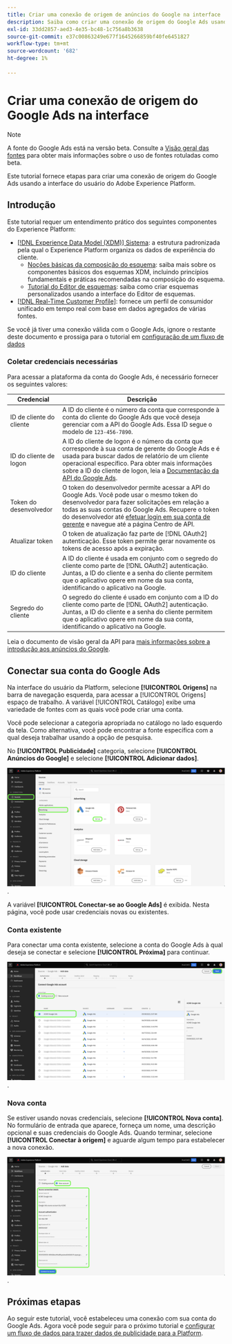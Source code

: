 ```yaml
---
title: Criar uma conexão de origem de anúncios do Google na interface
description: Saiba como criar uma conexão de origem do Google Ads usando a interface do usuário do Adobe Experience Platform.
exl-id: 33dd2857-aed3-4e35-bc48-1c756a8b3638
source-git-commit: e37c00863249e677f1645266859bf40fe6451827
workflow-type: tm+mt
source-wordcount: '682'
ht-degree: 1%

---
```


# Criar uma conexão de origem do Google Ads na interface

>[!NOTE]
>
>A fonte do Google Ads está na versão beta. Consulte a [Visão geral das fontes](../../../../home.md#terms-and-conditions) para obter mais informações sobre o uso de fontes rotuladas como beta.

Este tutorial fornece etapas para criar uma conexão de origem do Google Ads usando a interface do usuário do Adobe Experience Platform.

## Introdução

Este tutorial requer um entendimento prático dos seguintes componentes do Experience Platform:

* [[!DNL Experience Data Model (XDM)] Sistema](../../../../../xdm/home.md): a estrutura padronizada pela qual o Experience Platform organiza os dados de experiência do cliente.
   * [Noções básicas da composição do esquema](../../../../../xdm/schema/composition.md): saiba mais sobre os componentes básicos dos esquemas XDM, incluindo princípios fundamentais e práticas recomendadas na composição do esquema.
   * [Tutorial do Editor de esquemas](../../../../../xdm/tutorials/create-schema-ui.md): saiba como criar esquemas personalizados usando a interface do Editor de esquemas.
* [[!DNL Real-Time Customer Profile]](../../../../../profile/home.md): fornece um perfil de consumidor unificado em tempo real com base em dados agregados de várias fontes.

Se você já tiver uma conexão válida com o Google Ads, ignore o restante deste documento e prossiga para o tutorial em [configuração de um fluxo de dados](../../dataflow/advertising.md)

### Coletar credenciais necessárias

Para acessar a plataforma da conta do Google Ads, é necessário fornecer os seguintes valores:

| Credencial | Descrição |
| ---------- | ----------- |
| ID de cliente do cliente | A ID do cliente é o número da conta que corresponde à conta do cliente do Google Ads que você deseja gerenciar com a API do Google Ads. Essa ID segue o modelo de `123-456-7890`. |
| ID do cliente de logon | A ID do cliente de logon é o número da conta que corresponde à sua conta de gerente do Google Ads e é usada para buscar dados de relatório de um cliente operacional específico. Para obter mais informações sobre a ID do cliente de logon, leia a [Documentação da API do Google Ads](https://developers.google.com/google-ads/api/docs/migration/login-customer-id). |
| Token do desenvolvedor | O token do desenvolvedor permite acessar a API do Google Ads. Você pode usar o mesmo token do desenvolvedor para fazer solicitações em relação a todas as suas contas do Google Ads. Recupere o token do desenvolvedor até [efetuar login em sua conta de gerente](https://ads.google.com/home/tools/manager-accounts/) e navegue até a página Centro de API. |
| Atualizar token | O token de atualização faz parte de [!DNL OAuth2] autenticação. Esse token permite gerar novamente os tokens de acesso após a expiração. |
| ID do cliente | A ID do cliente é usada em conjunto com o segredo do cliente como parte de [!DNL OAuth2] autenticação. Juntas, a ID do cliente e a senha do cliente permitem que o aplicativo opere em nome da sua conta, identificando o aplicativo na Google. |
| Segredo do cliente | O segredo do cliente é usado em conjunto com a ID do cliente como parte de [!DNL OAuth2] autenticação. Juntas, a ID do cliente e a senha do cliente permitem que o aplicativo opere em nome da sua conta, identificando o aplicativo na Google. |

Leia o documento de visão geral da API para [mais informações sobre a introdução aos anúncios do Google](https://developers.google.com/google-ads/api/docs/first-call/overview).

## Conectar sua conta do Google Ads

Na interface do usuário da Platform, selecione **[!UICONTROL Origens]** na barra de navegação esquerda, para acessar a [!UICONTROL Origens] espaço de trabalho. A variável [!UICONTROL Catálogo] exibe uma variedade de fontes com as quais você pode criar uma conta.

Você pode selecionar a categoria apropriada no catálogo no lado esquerdo da tela. Como alternativa, você pode encontrar a fonte específica com a qual deseja trabalhar usando a opção de pesquisa.

No **[!UICONTROL Publicidade]** categoria, selecione **[!UICONTROL Anúncios do Google]** e selecione **[!UICONTROL Adicionar dados]**.

![O catálogo de fontes na interface do usuário do Experience Platform.](../../../../images/tutorials/create/ads/catalog.png).

A variável **[!UICONTROL Conectar-se ao Google Ads]** é exibida. Nesta página, você pode usar credenciais novas ou existentes.

### Conta existente

Para conectar uma conta existente, selecione a conta do Google Ads à qual deseja se conectar e selecione **[!UICONTROL Próxima]** para continuar.

![A página de seleção das contas existentes no fluxo de trabalho de origens.](../../../../images/tutorials/create/ads/existing.png).

### Nova conta

Se estiver usando novas credenciais, selecione **[!UICONTROL Nova conta]**. No formulário de entrada que aparece, forneça um nome, uma descrição opcional e suas credenciais do Google Ads. Quando terminar, selecione **[!UICONTROL Conectar à origem]** e aguarde algum tempo para estabelecer a nova conexão.

![A nova interface de conta no workflow de origens.](../../../../images/tutorials/create/ads/new.png).

## Próximas etapas

Ao seguir este tutorial, você estabeleceu uma conexão com sua conta do Google Ads. Agora você pode seguir para o próximo tutorial e [configurar um fluxo de dados para trazer dados de publicidade para a Platform](../../dataflow/advertising.md).
